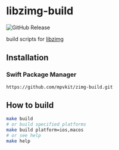 # libzimg-build

![GitHub Release](https://img.shields.io/github/v/release/mpvkit/zimg-build) 

build scripts for [libzimg](https://github.com/sekrit-twc/zimg)

## Installation

### Swift Package Manager

```
https://github.com/mpvkit/zimg-build.git
```

## How to build

```bash
make build
# or build specified platforms 
make build platform=ios,macos
# or see help
make help
```
